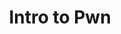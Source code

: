 ---
credit:
- Josh
featured: false
recording: ''
slides: intro_to_pwn.pdf
tags:
- Types of vulnerabilities in binaries (buffer overflow)
- Memory layout of computers (the stack)
- 'Tools: gdb (debugger), pwntools (python library for pwn), Binary Ninja/radare2
  (disassembler)'
time_close: ''
time_start: 2018-11-06T01:00:00.000000Z
title: Intro to Pwn
week_number: 0
---